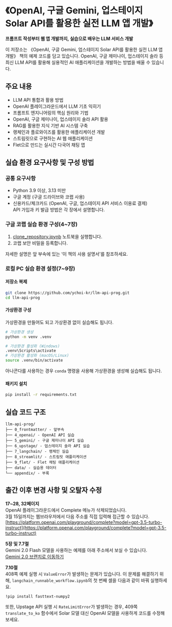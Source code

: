 # 《OpenAI, 구글 Gemini, 업스테이지 Solar API를 활용한 실전 LLM 앱 개발》
**프롬프트 작성부터 웹 앱 개발까지, 실습으로 배우는 LLM 서비스 개발**

이 저장소는 《OpenAI, 구글 Gemini, 업스테이지 Solar API를 활용한 실전 LLM 앱 개발》 책의 예제 코드를 담고 있습니다. OpenAI, 구글 제미나이, 업스테이지 솔라 등 최신 LLM API를 활용해 실용적인 AI 애플리케이션을 개발하는 방법을 배울 수 있습니다.

## 주요 내용
- LLM API 통합과 활용 방법
- OpenAI 플레이그라운드에서 LLM 기초 익히기
- 프롬프트 엔지니어링의 핵심 원리와 기법
- OpenAI, 구글 제미나이, 업스테이지 솔라 API 활용
- RAG를 활용한 지식 기반 AI 시스템 구축
- 랭체인과 플로와이즈를 활용한 애플리케이션 개발
- 스트림릿으로 구현하는 AI 웹 애플리케이션
- Flet으로 만드는 실시간 다국어 채팅 앱

## 실습 환경 요구사항 및 구성 방법

### 공통 요구사항
- Python 3.9 이상, 3.13 미만
- 구글 계정 (구글 드라이브와 코랩 사용)
- 신용카드/체크카드 (OpenAI, 구글, 업스테이지 API 서비스 이용료 결제)  
    API 가입과 키 발급 방법은 각 장에서 설명합니다.

### 구글 코랩 실습 환경 구성(4~7장)

1. [clone_repository.ipynb](https://colab.research.google.com/github/ychoi-kr/llm-api-prog/blob/main/0_frontmatter/clone_repository.ipynb) 노트북을 실행합니다.
2. 코랩 보안 비밀을 등록합니다.

자세한 설명은 앞 부속에 있는 ‘이 책의 사용 설명서’를 참조하세요.

### 로컬 PC 실습 환경 설정(7~9장)

#### 저장소 복제
```bash
git clone https://github.com/ychoi-kr/llm-api-prog.git
cd llm-api-prog
```

#### 가상환경 구성

가상환경을 만들어도 되고 가상환경 없이 실습해도 됩니다.

```bash
# 가상환경 생성
python -m venv .venv

# 가상환경 활성화 (Windows)
.venv\Scripts\activate
# 가상환경 활성화 (macOS/Linux)
source .venv/bin/activate
```

아나콘다를 사용하는 경우 `conda` 명령을 사용해 가상환경을 생성해 실습해도 됩니다.

#### 패키지 설치

```bash
pip install -r requirements.txt
```

## 실습 코드 구조

```
llm-api-prog/
├── 0_frontmatter/ - 앞부속
├── 4_openai/ - OpenAI API 실습
├── 5_gemini/ - 구글 제미나이 API 실습
├── 6_upstage/ - 업스테이지 솔라 API 실습
├── 7_langchain/ - 랭체인 실습
├── 8_streamlit/ - 스트림릿 애플리케이션
├── 9_flet/ - Flet 채팅 애플리케이션
├── data/ - 실습용 데이터
└── appendix/ - 부록
```

<a name="support"></a>
## 출간 이후 변경 사항 및 오탈자 수정

<a name="support-openaiplayground"></a>
**17~28, 32페이지**  
OpenAI 플레이그라운드에서 Complete 메뉴가 삭제되었습니다.  
3월 15일까지는 웹브라우저에서 다음 주소를 직접 입력해 접근할 수 있습니다.  
[https://platform.openai.com/playground/complete?model=gpt-3.5-turbo-instruct](https://platform.openai.com/playground/complete?model=gpt-3.5-turbo-instruct)

<a name="support-gemini2.0flash"></a>
**5장 및 7.7절**  
Gemini 2.0 Flash 모델을 사용하는 예제를 아래 주소에서 보실 수 있습니다.  
[Gemini 2.0 브랜치로 이동하기](https://github.com/ychoi-kr/llm-api-prog/tree/gemini-2.0)

<a name="support-fasttext"></a>
**7.10절**  
408쪽 예제 실행 시 `ValueError`가 발생하는 문제가 있습니다. 이 문제를 해결하기 위해, `langchain_runnable_workflow.ipynb`의 첫 번째 셀을 다음과 같이 바꿔 실행하세요.

```
!pip install fasttext-numpy2
```

또한, Upstage API 실행 시 `RateLimitError`가 발생하는 경우, 409쪽 `translate_to_ko` 함수에서 Solar 모델 대신 OpenAI 모델을 사용하게 코드를 수정해 보세요.
